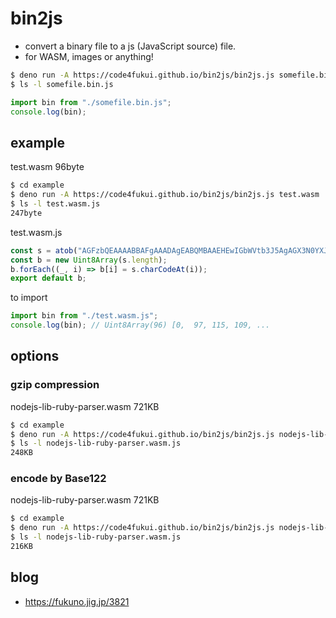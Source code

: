 # bin2js
 
- convert a binary file to a js (JavaScript source) file.
- for WASM, images or anything!

```sh
$ deno run -A https://code4fukui.github.io/bin2js/bin2js.js somefile.bin
$ ls -l somefile.bin.js
```

```JavaScript
import bin from "./somefile.bin.js";
console.log(bin);
```

## example

test.wasm 96byte
```sh
$ cd example
$ deno run -A https://code4fukui.github.io/bin2js/bin2js.js test.wasm
$ ls -l test.wasm.js
247byte
```

test.wasm.js
```JavaScript
const s = atob("AGFzbQEAAAABBAFgAAADAgEABQMBAAEHEwIGbWVtb3J5AgAGX3N0YXJ0AAAKMgEwAQJ/QQAhAEEBIQECQANAQQEgAUHkAEhrDQEgACABaiEAIAFBAWohAQwACwsgAA8L");
const b = new Uint8Array(s.length);
b.forEach((_, i) => b[i] = s.charCodeAt(i));
export default b;
```

to import
```JavaScript
import bin from "./test.wasm.js";
console.log(bin); // Uint8Array(96) [0,  97, 115, 109, ...
```

## options

### gzip compression

nodejs-lib-ruby-parser.wasm 721KB
```sh
$ cd example
$ deno run -A https://code4fukui.github.io/bin2js/bin2js.js nodejs-lib-ruby-parser.wasm --gzip
$ ls -l nodejs-lib-ruby-parser.wasm.js
248KB
```

### encode by Base122

nodejs-lib-ruby-parser.wasm 721KB
```sh
$ cd example
$ deno run -A https://code4fukui.github.io/bin2js/bin2js.js nodejs-lib-ruby-parser.wasm --gzip --base122
$ ls -l nodejs-lib-ruby-parser.wasm.js
216KB
```

## blog

- https://fukuno.jig.jp/3821
